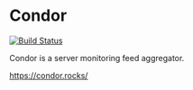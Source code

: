 # Condor

[![Build Status](https://travis-ci.org/condorrocks/condor.svg)](https://travis-ci.org/condorrocks/condor)

Condor is a server monitoring feed aggregator.

https://condor.rocks/
